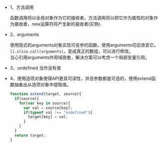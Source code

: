 * 1、方法调用

  函数调用将以全局对象作为它的接收者，方法调用将以把它作为属性的对象作为接收者，new运算符将产生新的接收者(实例).
  
* 2、arguments

  使用隐式的arguments对象实现可变参的函数，使用arguments切忌改变它。  
  `[].slice.call(arguments)`，变成真正的数组，可以进行修改。  
  当心引用arguments作用域嵌套，解决方案可以考虑一个局部变量引用。  

* 3、undefined 当作没有值

* 4、使用选项对象使得API更具可读性，并且参数都是可选的，使用extend函数抽象出从选项对象中提取值。
 
  ```js
  function extend(target, source){
    if(source){
      for(var key in source){
        var val = source[key];
        if(typeof val !== "undefined"){
          target[key] = val;
        }
      }
    }
    return target;
  }
  ```
